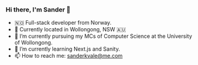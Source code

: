 ### Hi there, I'm Sander 👋

- 🇳🇴 Full-stack developer from Norway.
- 📍 Currently located in Wollongong, NSW 🇦🇺
- 🔭 I’m currently pursuing my MCs of Computer Science at the University of Wollongong.
- 🌱 I’m currently learning Next.js and Sanity.
- 📫 How to reach me: sanderkvale@me.com

